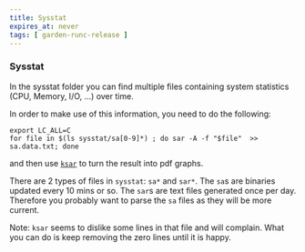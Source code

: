 ```yaml
---
title: Sysstat
expires_at: never
tags: [ garden-runc-release ]
---
```


### Sysstat

In the sysstat folder you can find multiple files containing system statistics (CPU, Memory, I/O, ...) over time.

In order to make use of this information, you need to do the following:

```
export LC_ALL=C
for file in $(ls sysstat/sa[0-9]*) ; do sar -A -f "$file"  >> sa.data.txt; done
```

and then use [`ksar`](https://www.cyberciti.biz/tips/identifying-linux-bottlenecks-sar-graphs-with-ksar.html) to turn the result into pdf graphs.

There are 2 types of files in `sysstat`: `sa*` and `sar*`. The `sa`s are binaries updated every 10 mins or so. The `sar`s are text files generated once per day. Therefore you probably want to parse the `sa` files as they will be more current.

Note: `ksar` seems to dislike some lines in that file and will complain. What you can do is keep removing the zero lines until it is happy.
